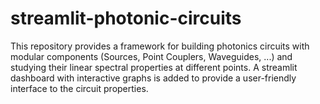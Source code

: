 # streamlit-photonic-circuits
This repository provides a framework for building photonics circuits with modular components (Sources, Point Couplers, Waveguides, ...) and studying their linear spectral properties at different points. A streamlit dashboard with interactive graphs is added to provide a user-friendly interface to the circuit properties.
